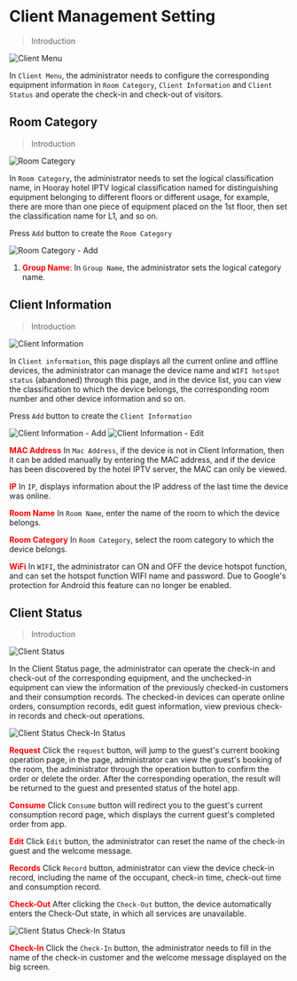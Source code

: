 # Client Management Setting

>Introduction

![Client Menu](_images/client/client_1.png)

In `Client Menu`, the administrator needs to configure the corresponding equipment information in `Room Category`, `Client Information` and `Client Status` and operate the check-in and check-out of visitors.

## Room Category

>Introduction

![Room Category](_images/client/client_2.png)

In `Room Category`, the administrator needs to set the logical classification name, in Hooray hotel IPTV logical classification named for distinguishing equipment belonging to different floors or different usage, for example, there are more than one piece of equipment placed on the 1st floor, then set the classification name for L1, and so on.

Press `Add` button to create the `Room Category`

![Room Category - Add](_images/client/client_3.png)

1. <font color="red">**Group Name**</font>: In `Group Name`, the administrator sets the logical category name.

## Client Information

>Introduction

![Client Information](_images/client/client_4.png)

In `Client information`, this page displays all the current online and offline devices, the administrator can manage the device name and `WIFI hotspot status` (abandoned) through this page, and in the device list, you can view the classification to which the device belongs, the corresponding room number and other device information and so on.

Press `Add` button to create the `Client Information`

![Client Information - Add](_images/client/client_5.png ':size=40%') ![Client Information - Edit](_images/client/client_6.png ':size=40%')

<font color="red">**MAC Address**</font> In `Mac Address`, if the device is not in Client Information, then it can be added manually by entering the MAC address, and if the device has been discovered by the hotel IPTV server, the MAC can only be viewed.

<font color="red">**IP**</font> In `IP`, displays information about the IP address of the last time the device was online.

<font color="red">**Room Name**</font> In `Room Name`, enter the name of the room to which the device belongs.

<font color="red">**Room Category**</font> In `Room Category`, select the room category to which the device belongs.

<font color="red">**WiFi**</font> In `WIFI`, the administrator can ON and OFF the device hotspot function, and can set the hotspot function WIFI name and password. Due to Google's protection for Android this feature can no longer be enabled.


## Client Status

>Introduction

![Client Status](_images/client/client_7.png)

In the Client Status page, the administrator can operate the check-in and check-out of the corresponding equipment, and the unchecked-in equipment can view the information of the previously checked-in customers and their consumption records. The checked-in devices can operate online orders, consumption records, edit guest information, view previous check-in records and check-out operations.

![Client Status Check-In Status](_images/client/client_8.png)

<font color="red">**Request**</font> Click the `request` button, will jump to the guest's current booking operation page, in the page, administrator can view the guest's booking of the room, the administrator through the operation button to confirm the order or delete the order. After the corresponding operation, the result will be returned to the guest and presented status of the hotel app.

<font color="red">**Consume**</font> Click `Consume` button will redirect you to the guest's current consumption record page, which displays the current guest's completed order from app.

<font color="red">**Edit**</font> Click `Edit` button, the administrator can reset the name of the check-in guest and the welcome message.

<font color="red">**Records**</font> Click `Record` button, administrator can view the device check-in record, including the name of the occupant, check-in time, check-out time and consumption record.

<font color="red">**Check-Out**</font> After clicking the `Check-Out` button, the device automatically enters the Check-Out state, in which all services are unavailable.

![Client Status Check-In Status](_images/client/client_9.png)

<font color="red">**Check-In**</font> Click the `Check-In` button, the administrator needs to fill in the name of the check-in customer and the welcome message displayed on the big screen.



